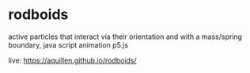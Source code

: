 # rodboids
active particles that interact via their orientation and with a mass/spring boundary, java script animation p5.js

live: https://aquillen.github.io/rodboids/
